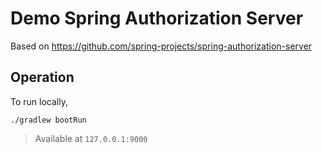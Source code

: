 # Demo Spring Authorization Server

Based on https://github.com/spring-projects/spring-authorization-server

## Operation

To run locally,

```shell
./gradlew bootRun
```

> Available at `127.0.0.1:9000`